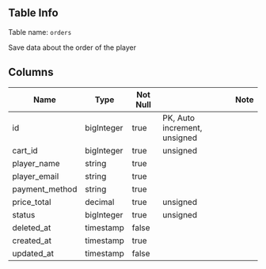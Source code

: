 ## Table Info

Table name: `orders`

Save data about the order of the player

## Columns

| Name           | Type       | Not Null |                              | Note |
|----------------|------------|----------|------------------------------|------|
| id             | bigInteger | true     | PK, Auto increment, unsigned |      |
| cart_id        | bigInteger | true     | unsigned                     |      |
| player_name    | string     | true     |                              |      |
| player_email   | string     | true     |                              |      |
| payment_method | string     | true     |                              |      |
| price_total    | decimal    | true     | unsigned                     |      |
| status         | bigInteger | true     | unsigned                     |      |
| deleted_at     | timestamp  | false    |                              |      |
| created_at     | timestamp  | true     |                              |      |
| updated_at     | timestamp  | false    |                              |      |


